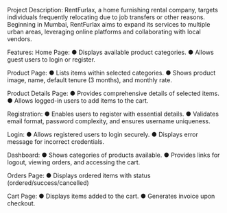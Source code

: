 Project Description:
RentFurlax, a home furnishing rental company, targets individuals frequently relocating due to job
transfers or other reasons. Beginning in Mumbai, RentFurlax aims to expand its services to multiple
urban areas, leveraging online platforms and collaborating with local vendors.


Features:
Home Page:
  ● Displays available product categories.
  ● Allows guest users to login or register.

Product Page:
  ● Lists items within selected categories.
  ● Shows product image, name, default tenure (3 months), and monthly rate.

Product Details Page:
  ● Provides comprehensive details of selected items.
  ● Allows logged-in users to add items to the cart.

Registration:
● Enables users to register with essential details.
● Validates email format, password complexity, and ensures username uniqueness.

Login:
  ● Allows registered users to login securely.
  ● Displays error message for incorrect credentials.

Dashboard:
  ● Shows categories of products available.
  ● Provides links for logout, viewing orders, and accessing the cart.

Orders Page:
  ● Displays ordered items with status (ordered/success/cancelled)

Cart Page:
  ● Displays items added to the cart.
  ● Generates invoice upon checkout.

